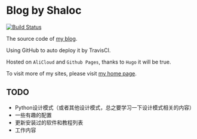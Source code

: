 # Blog by Shaloc

[![Build Status](https://travis-ci.com/Shaloc/blog_hugo.svg?branch=master)](https://travis-ci.com/Shaloc/blog_hugo)

The source code of [my blog](https://gblog.shaloc.site).

Using GitHub to auto deploy it by TravisCI.

Hosted on `AliCloud` and `Github Pages`, thanks to `Hugo` it will be true.

To visit more of my sites, please visit [my home page](https://www.shaloc.site).

## TODO

- Python设计模式（或者其他设计模式，总之要学习一下设计模式相关的内容）
- 一些有趣的配置
- 更新安装过的软件和教程列表
- 工作内容
